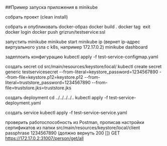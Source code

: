 ##Пример запуска приложения в minikube

собрать проект (clean install)

собрать и опубликовать docker-образ 
docker build .
docker tag <image hash> exit
docker login
docker push grizrun/testservice:ssl

запустить minikube
minikube start
minikube ip (вернет ip-адрес виртуального узла с k8s, например 172.17.0.2)
minikube dashboard

задеплоить конфигурацию
kubectl apply -f test-service-configmap.yaml

создать secret
cd src/main/resources/keystore/local/
kubectl create secret generic testservicesecret --from-literal=keystore_password=1234567890 --from-file=keystore.p12=keystore.p12 --from-literal=truststore_password=1234567890 --from-file=truststore.jks=truststore.jks

создать deployment
cd ../../../../..
kubectl apply -f test-service-deployment.yaml

создать service
kubectl apply -f test-service-service.yaml

проверить работоспособность из Postman, прописав настройки сертификатов из папки src/main/resources/keystore/local/client passphrase 1234567890
(должно вернуть 200 [])
GET https://172.17.0.2:31007/person/get/all